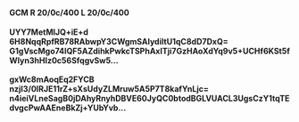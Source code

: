 #### GCM R 20/0c/400 L 20/0c/400
**UYY7MetMlJQ+iE+d**<br/>**6H8NqqRpfRB78RAbwpY3CWgmSAlydiItU1qC8dD7DxQ=**<br/>**G1gVscMgo74IQF5AZdihkPwkcTSPhAxITji7GzHAoXdYq9v5+UCHf6KSt5fWIyn3hHIz0c56SfqgvSw5...**<br/><br/>
**gxWc8mAoqEq2FYCB**<br/>**nzjI3/0IRJE11rZ+sXsUdyZLMruw5A5P7T8kafYnLjc=**<br/>**n4ieiVLneSagB0jDAhyRnyhDBVE60JyQC0btodBGLVUACL3UgsCzY1tqTEdvgcPwAAEneBkZj+YUbYvb...**